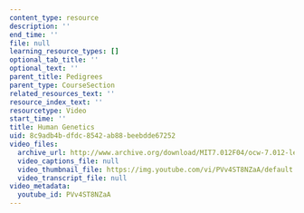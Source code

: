 ```yaml
---
content_type: resource
description: ''
end_time: ''
file: null
learning_resource_types: []
optional_tab_title: ''
optional_text: ''
parent_title: Pedigrees
parent_type: CourseSection
related_resources_text: ''
resource_index_text: ''
resourcetype: Video
start_time: ''
title: Human Genetics
uid: 8c9adb4b-dfdc-8542-ab88-beebdde67252
video_files:
  archive_url: http://www.archive.org/download/MIT7.012F04/ocw-7.012-lec9-27sep2004-220k.mp4
  video_captions_file: null
  video_thumbnail_file: https://img.youtube.com/vi/PVv4ST8NZaA/default.jpg
  video_transcript_file: null
video_metadata:
  youtube_id: PVv4ST8NZaA
---
```

